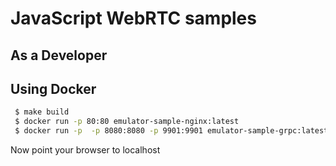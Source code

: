 JavaScript WebRTC samples
=========================


## As a Developer

## Using Docker

```sh
 $ make build
 $ docker run -p 80:80 emulator-sample-nginx:latest
 $ docker run -p  -p 8080:8080 -p 9901:9901 emulator-sample-grpc:latest
```

Now point your browser to localhost